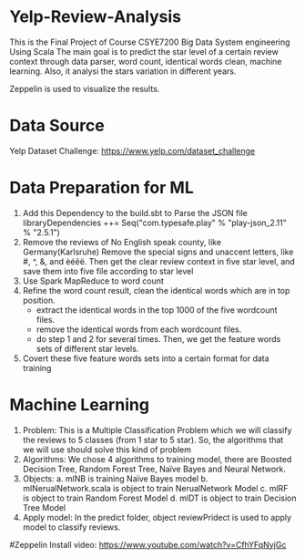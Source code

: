 # Yelp-Review-Analysis

This is the Final Project of Course CSYE7200 Big Data System engineering Using Scala
The main goal is to predict the star level of a certain review context through data parser, word count, identical words clean, machine learning. Also, it analysi the stars variation in different years. 

Zeppelin is used to visualize the results. 

# Data Source

Yelp Dataset Challenge: https://www.yelp.com/dataset_challenge

# Data Preparation for ML
1. Add this Dependency to the build.sbt to Parse the JSON file
    libraryDependencies ++= Seq("com.typesafe.play" % "play-json_2.11" % "2.5.1")
2. Remove the reviews of No English speak county, like Germany(Karlsruhe)
   Remove the special signs and unaccent letters, like #, ^, &, and èéêë.
   Then get the clear review context in five star level, and save them into five file according to star level
3. Use Spark MapReduce to word count
4. Refine the word count result, clean the identical words which are in top position.
    - extract the identical words in the top 1000  of the five wordcount files.
    - remove the identical words from each wordcount files.
    - do step 1 and 2 for several times.
    Then, we get the feature words sets of different star levels.
5. Covert these five feature words sets into a certain format for data training

# Machine Learning
1.	Problem: 
This is a Multiple Classification Problem which we will classify the reviews to 5 classes (from 1 star to 5 star). So, the algorithms that we will use should solve this kind of problem
2.	Algorithms:
We chose 4 algorithms to training model, there are Boosted Decision Tree, Random Forest Tree, Naïve Bayes and Neural Network.
3.	Objects:
a.	mlNB is training Naïve Bayes model
b.	mlNerualNetwork.scala is object to train NerualNetwork Model
c.	mlRF is object to train Random Forest Model
d.	mlDT is object to train Decision Tree Model
4.	Apply model:
In the predict folder, object reviewPridect is used to apply model to classify reviews.



#Zeppelin
Install video: https://www.youtube.com/watch?v=CfhYFqNyjGc
     
